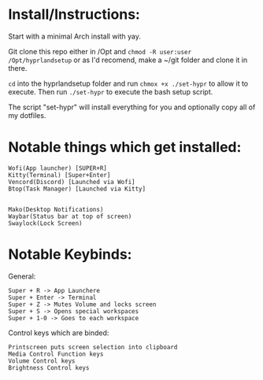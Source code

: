 # Install/Instructions:
Start with a minimal Arch install with yay.

Git clone this repo either in /Opt and `chmod -R user:user /Opt/hyprlandsetup` or as I'd recomend, make a ~/git folder and clone it in there.

`cd` into the hyprlandsetup folder and run `chmox +x ./set-hypr` to allow it to execute. Then run `./set-hypr` to execute the bash setup script.

The script "set-hypr" will install everything for you and optionally copy all of my dotfiles.


# Notable things which get installed:

```
Wofi(App launcher) [SUPER+R]
Kitty(Terminal) [Super+Enter]
Vencord(Discord) [Launched via Wofi]
Btop(Task Manager) [Launched via Kitty]


Mako(Desktop Notifications)
Waybar(Status bar at top of screen)
Swaylock(Lock Screen)
```

# Notable Keybinds:

General:
```
Super + R -> App Launchere
Super + Enter -> Terminal
Super + Z -> Mutes Volume and locks screen
Super + S -> Opens special workspaces
Super + 1-0 -> Goes to each workspace
```

Control keys which are binded:
```
Printscreen puts screen selection into clipboard
Media Control Function keys
Volume Control keys
Brightness Control keys
```
